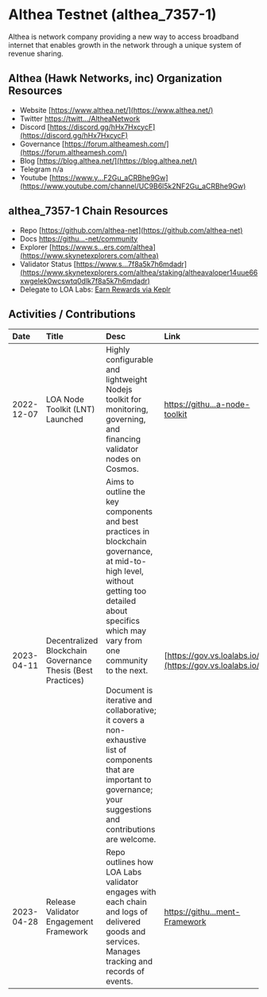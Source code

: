 # Althea Testnet (althea_7357-1)

Althea is network company providing a new way to access broadband internet that enables growth in the network through a unique system of revenue sharing. 

## Althea (Hawk Networks, inc) Organization Resources

* Website [https://www.althea.net/](https://www.althea.net/)
* Twitter [https://twitt.../AltheaNetwork](https://twitter.com/AltheaNetwork)
* Discord [https://discord.gg/hHx7HxcycF](https://discord.gg/hHx7HxcycF)
* Governance [https://forum.altheamesh.com/](https://forum.altheamesh.com/)
* Blog [https://blog.althea.net/](https://blog.althea.net/)
* Telegram n/a
* Youtube [https://www.y...F2Gu_aCRBhe9Gw](https://www.youtube.com/channel/UC9B6l5k2NF2Gu_aCRBhe9Gw)

## althea_7357-1 Chain Resources

* Repo [https://github.com/althea-net](https://github.com/althea-net)
* Docs [https://githu...-net/community](https://github.com/althea-net/community)
* Explorer [https://www.s...ers.com/althea](https://www.skynetexplorers.com/althea)
* Validator Status [https://www.s...7f8a5k7h6mdadr](https://www.skynetexplorers.com/althea/staking/altheavaloper14uue66xwgelek0wcswtq0dlk7f8a5k7h6mdadr)
* Delegate to LOA Labs: [Earn Rewards via Keplr](https://www.skynetexplorers.com/althea/staking/altheavaloper14uue66xwgelek0wcswtq0dlk7f8a5k7h6mdadr)

## Activities / Contributions
| Date | Title | Desc | Link | Type |
| :----------- | :------------ | :-------------------------------- | :---- | :---- |
| 2022-12-07 | LOA Node Toolkit (LNT) Launched | Highly configurable and lightweight Nodejs toolkit for monitoring, governing, and financing validator nodes on Cosmos. | [https://githu...a-node-toolkit](https://github.com/LOA-Labs/loa-node-toolkit) | PGS-12, INF-5, PGS-14 |
| 2023-04-11 | Decentralized Blockchain Governance Thesis (Best Practices) | Aims to outline the key components and best practices in blockchain governance, at mid-to-high level, without getting too detailed about specifics which may vary from one community to the next.<br><br>Document is iterative and collaborative; it covers a non-exhaustive list of components that are important to governance; your suggestions and contributions are welcome. | [https://gov.vs.loalabs.io/](https://gov.vs.loalabs.io/) | GOV-9, GOV-6, PGS-12 |
| 2023-04-28 | Release Validator Engagement Framework | Repo outlines how LOA Labs validator engages with each chain and logs of delivered goods and services. Manages tracking and records of events.  | [https://githu...ment-Framework](https://github.com/LOA-Labs/Validator-Engagement-Framework) | PGS-12 |
